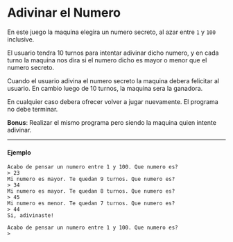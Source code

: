 Adivinar el Numero
==================

En este juego la maquina elegira un numero secreto, al azar entre `1` y `100` inclusive.

El usuario tendra 10 turnos para intentar adivinar dicho numero, y en cada turno
la maquina nos dira si el numero dicho es mayor o menor que el numero secreto.

Cuando el usuario adivina el numero secreto la maquina debera felicitar al usuario.
En cambio luego de 10 turnos, la maquina sera la ganadora.

En cualquier caso debera ofrecer volver a jugar nuevamente. El programa no debe terminar.

**Bonus**: Realizar el mismo programa pero siendo la maquina quien intente adivinar.

---

#### Ejemplo

```
Acabo de pensar un numero entre 1 y 100. Que numero es?
> 23
Mi numero es mayor. Te quedan 9 turnos. Que numero es?
> 34
Mi numero es mayor. Te quedan 8 turnos. Que numero es?
> 45
Mi numero es menor. Te quedan 7 turnos. Que numero es?
> 44
Si, adivinaste!

Acabo de pensar un numero entre 1 y 100. Que numero es?
> 
```
